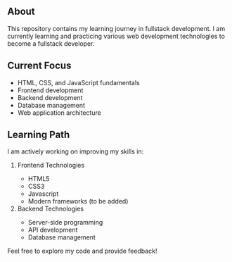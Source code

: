 <h2>About</h2>
<p>This repository contains my learning journey in fullstack development. I am currently learning and practicing various web development technologies to become a fullstack developer.</p>

<h2>Current Focus</h2>
<ul>
  <li>HTML, CSS, and JavaScript fundamentals</li>
  <li>Frontend development</li>
  <li>Backend development</li>
  <li>Database management</li>
  <li> Web application architecture</li>
</ul>



<h2>Learning Path</h2>
<p>I am actively working on improving my skills in:</p>
<ol>
 <li>Frontend Technologies</li>
  <ul>
   <li>HTML5</li>
   <li>CSS3</li>
   <li>Javascript</li>
   <li>Modern frameworks (to be added)</li>
  </ul>

 <li>Backend Technologies</li>
  <ul>
    <li>Server-side programming</li>
    <li>API development</li>
    <li>Database management</li>
  </ul>
</ol>
<p>Feel free to explore my code and provide feedback!</p>
